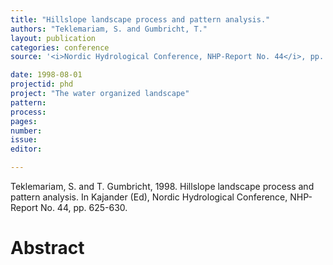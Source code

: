 ```yaml
---
title: "Hillslope landscape process and pattern analysis."
authors: "Teklemariam, S. and Gumbricht, T."
layout: publication
categories: conference
source: '<i>Nordic Hydrological Conference, NHP-Report No. 44</i>, pp. 625-630'

date: 1998-08-01
projectid: phd
project: "The water organized landscape"
pattern:
process:
pages:
number:
issue:
editor:

---
```


Teklemariam, S. and T. Gumbricht, 1998. Hillslope landscape process and pattern analysis. In Kajander (Ed), Nordic Hydrological Conference, NHP-Report No. 44, pp. 625-630.

<h1 class='foot-description'>Abstract</h1>
